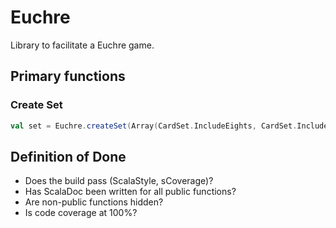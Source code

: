 # Euchre
Library to facilitate a Euchre game.

## Primary functions


### Create Set
```scala
val set = Euchre.createSet(Array(CardSet.IncludeEights, CardSet.IncludeSevens))
```

## Definition of Done
 * Does the build pass (ScalaStyle, sCoverage)?
 * Has ScalaDoc been written for all public functions?
 * Are non-public functions hidden?
 * Is code coverage at 100%?